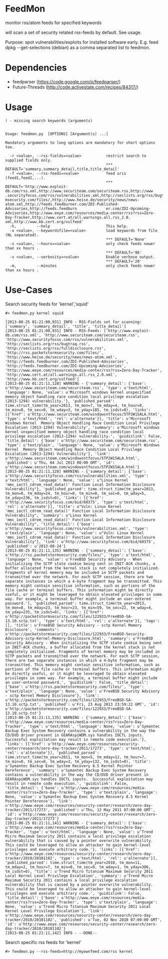 FeedMon
=======

monitor rss/atom feeds for specified keywords

will scan a set of security related rss-feeds by default. See usage.


Purpose: spot vulnerabilities/exploits for installed software early. E.g. feed dpkg --get-selections (debian) as a comma separated list to feedmon.



Dependencies
============
* feedparser (https://code.google.com/p/feedparser/)
* Future-Threads (http://code.activestate.com/recipes/84317/)


Usage
=====

	! - missing search keywords (arguments)
	
	
	Usage: feedmon.py  [OPTIONS] [Argument(s) ...]
	
	Mandatory arguments to long options are mandatory for short options too.
	
	  -r <value>, --rss-fields=<value>           restrict search to supplied fields only.
	                                             *** DEFAULT='summary,summary_detail,title,title_detail'
	  -f <value>, --rss-feeds=<value>            feed uris (feed1,feed2,...).
	                                             *** DEFAULT='http://www.exploit-db.com/rss.xml,http://www.securiteam.com/securiteam.rss,http://www             .securityfocus.com/rss/vulnerabilities.xml,http://seclists.org/rss/bugtraq.rss,http://seclists.org/rss/fulldisclosure.rss,http://rss.packetstor             msecurity.com/files/,http://www.heise.de/security/news/news-atom.xml,http://feeds.feedburner.com/ZDI-Published-Advisories,http://feeds.feedburn             er.com/ZDI-Upcoming-Advisories,http://www.eeye.com/resources/media-center/rss?rss=Zero-Day-Tracker,http://www.cert.at/all.warnings.all.rss_2.0.             xml,http://www.kb.cert.org/vulfeed'
	  -h,         --help                         This help.
	  -x <value>, --keywordsfile=<value>         load keywords from file (NL separated).
	                                             *** DEFAULT='None'
	  -s <value>, --hours=<value>                only check feeds newer than xx hours .
	                                             *** DEFAULT='96'
	  -v <value>, --verbosity=<value>            Enable verbose output.
	                                             *** DEFAULT='20'
	  -m,         --minutes                      only check feeds newer than xx hours .
	

	                                             
	                                             
Use-Cases
=========

Search security feeds for 'kernel','squid'

	#> feedmon.py kernel squid
	
	[2013-08-25 01:21:00,931] INFO - RSS-Fields set for scanning: ['summary', 'summary_detail', 'title', 'title_detail'] 
	[2013-08-25 01:21:00,931] INFO - RSS-Feeds: ['http://www.exploit-db.com/rss.xml', 'http://www.securiteam.com/securiteam.rss', 'http://www.securityfocus.com/rss/vulnerabilities.xml', 'http://seclists.org/rss/bugtraq.rss', 'http://seclists.org/rss/fulldisclosure.rss', 'http://rss.packetstormsecurity.com/files/', 'http://www.heise.de/security/news/news-atom.xml', 'http://feeds.feedburner.com/ZDI-Published-Advisories', 'http://feeds.feedburner.com/ZDI-Upcoming-Advisories', 'http://www.eeye.com/resources/media-center/rss?rss=Zero-Day-Tracker', 'http://www.cert.at/all.warnings.all.rss_2.0.xml', 'http://www.kb.cert.org/vulfeed'] 
	[2013-08-25 01:21:11,128] WARNING - {'summary_detail': {'base': u'http://www.securiteam.com/securiteam.rss', 'type': u'text/html', 'language': None, 'value': u'Microsoft windows kernel unspecified memory object handling race condition local privilege escalation (2013-1294) vulnerability.'}, 'published_parsed': time.struct_time(tm_year=2013, tm_mon=7, tm_mday=4, tm_hour=0, tm_min=0, tm_sec=0, tm_wday=3, tm_yday=185, tm_isdst=0), 'links': [{'href': u'http://www.securiteam.com/windowsntfocus/5TP2W15ALA.html', 'type': u'text/html', 'rel': u'alternate'}], 'title': u'Microsoft Windows Kernel  Memory Object Handling Race Condition Local Privilege Escalation (2013-1294) Vulnerability', 'summary': u'Microsoft windows kernel unspecified memory object handling race condition local privilege escalation (2013-1294) vulnerability.', 'guidislink': False, 'title_detail': {'base': u'http://www.securiteam.com/securiteam.rss', 'type': u'text/plain', 'language': None, 'value': u'Microsoft Windows Kernel  Memory Object Handling Race Condition Local Privilege Escalation (2013-1294) Vulnerability'}, 'link': u'http://www.securiteam.com/windowsntfocus/5TP2W15ALA.html', 'published': u'Thu, 04 Jul 2013 00:00 GMT', 'id': u'http://www.securiteam.com/windowsntfocus/5TP2W15ALA.html'} 
	[2013-08-25 01:21:11,128] WARNING - {'summary_detail': {'base': u'http://www.securityfocus.com/rss/vulnerabilities.xml', 'type': u'text/html', 'language': None, 'value': u"Linux Kernel 'mmc_ioctl_cdrom_read_data()' Function Local Information Disclosure Vulnerability"}, 'published_parsed': time.struct_time(tm_year=2013, tm_mon=8, tm_mday=24, tm_hour=0, tm_min=0, tm_sec=0, tm_wday=5, tm_yday=236, tm_isdst=0), 'links': [{'href': u'http://www.securityfocus.com/bid/60375', 'type': u'text/html', 'rel': u'alternate'}], 'title': u"Vuln: Linux Kernel 'mmc_ioctl_cdrom_read_data()' Function Local Information Disclosure Vulnerability", 'summary': u"Linux Kernel 'mmc_ioctl_cdrom_read_data()' Function Local Information Disclosure Vulnerability", 'title_detail': {'base': u'http://www.securityfocus.com/rss/vulnerabilities.xml', 'type': u'text/plain', 'language': None, 'value': u"Vuln: Linux Kernel 'mmc_ioctl_cdrom_read_data()' Function Local Information Disclosure Vulnerability"}, 'link': u'http://www.securityfocus.com/bid/60375', 'published': u'2013-08-24'} 
	[2013-08-25 01:21:11,135] WARNING - {'summary_detail': {'base': u'http://rss.packetstormsecurity.com/files/', 'type': u'text/html', 'language': None, 'value': u'FreeBSD Security Advisory - When initializing the SCTP state cookie being sent in INIT-ACK chunks, a buffer allocated from the kernel stack is not completely initialized. Fragments of kernel memory may be included in SCTP packets and transmitted over the network. For each SCTP session, there are two separate instances in which a 4-byte fragment may be transmitted. This memory might contain sensitive information, such as portions of the file cache or terminal buffers. This information might be directly useful, or it might be leveraged to obtain elevated privileges in some way. For example, a terminal buffer might include an user-entered password.'}, 'published_parsed': time.struct_time(tm_year=2013, tm_mon=8, tm_mday=23, tm_hour=23, tm_min=59, tm_sec=22, tm_wday=4, tm_yday=235, tm_isdst=0), 'links': [{'href': u'http://packetstormsecurity.com/files/122933/FreeBSD-SA-13.10.sctp.txt', 'type': u'text/html', 'rel': u'alternate'}], 'tags': [], 'title': u'FreeBSD Security Advisory - sctp Kernel Memory Disclosure', 'comments': u'http://packetstormsecurity.com/files/122933/FreeBSD-Security-Advisory-sctp-Kernel-Memory-Disclosure.html', 'summary': u'FreeBSD Security Advisory - When initializing the SCTP state cookie being sent in INIT-ACK chunks, a buffer allocated from the kernel stack is not completely initialized. Fragments of kernel memory may be included in SCTP packets and transmitted over the network. For each SCTP session, there are two separate instances in which a 4-byte fragment may be transmitted. This memory might contain sensitive information, such as portions of the file cache or terminal buffers. This information might be directly useful, or it might be leveraged to obtain elevated privileges in some way. For example, a terminal buffer might include an user-entered password.', 'guidislink': False, 'title_detail': {'base': u'http://rss.packetstormsecurity.com/files/', 'type': u'text/plain', 'language': None, 'value': u'FreeBSD Security Advisory - sctp Kernel Memory Disclosure'}, 'link': u'http://packetstormsecurity.com/files/122933/FreeBSD-SA-13.10.sctp.txt', 'published': u'Fri, 23 Aug 2013 23:59:22 GMT', 'id': u'http://packetstormsecurity.com/files/122933/FreeBSD-SA-13.10.sctp.txt'} 
	[2013-08-25 01:21:11,135] WARNING - {'summary_detail': {'base': u'http://www.eeye.com/resources/media-center/rss?rss=Zero-Day-Tracker', 'type': u'text/html', 'language': None, 'value': u'Symantec Backup Exec System Recovery contains a vulnerability in the way the CD/DVD driver present in GEARAspiWDM.sys handles IOCTL inputs.  Successful exploitation may result in remote code execution.'}, 'links': [{'href': u'http://www.eeye.com/resources/security-center/research/zero-day-tracker/2011/17273', 'type': u'text/html', 'rel': u'alternate'}], 'published_parsed': time.struct_time(tm_year=2011, tm_mon=5, tm_mday=12, tm_hour=7, tm_min=0, tm_sec=0, tm_wday=3, tm_yday=132, tm_isdst=0), 'title': u'Symantec Backup Exec System Recovery 8.5 Kernel Pointer Dereference', 'summary': u'Symantec Backup Exec System Recovery contains a vulnerability in the way the CD/DVD driver present in GEARAspiWDM.sys handles IOCTL inputs.  Successful exploitation may result in remote code execution.', 'guidislink': False, 'title_detail': {'base': u'http://www.eeye.com/resources/media-center/rss?rss=Zero-Day-Tracker', 'type': u'text/plain', 'language': None, 'value': u'Symantec Backup Exec System Recovery 8.5 Kernel Pointer Dereference'}, 'link': u'http://www.eeye.com/resources/security-center/research/zero-day-tracker/2011/17273', 'published': u'Thu, 12 May 2011 07:00:00 GMT', 'id': u'http://www.eeye.com/resources/security-center/research/zero-day-tracker/2011/17273'} 
	[2013-08-25 01:21:11,141] WARNING - {'summary_detail': {'base': u'http://www.eeye.com/resources/media-center/rss?rss=Zero-Day-Tracker', 'type': u'text/html', 'language': None, 'value': u'Trend Micro Maximum Security 2011 contains a local privilege escalation vulnerability that is caused by a pointer overwrite vulnerability. This could be leveraged to allow an attacker to gain kernel-level privileges and execute arbitrary code.'}, 'links': [{'href': u'http://www.eeye.com/resources/security-center/research/zero-day-tracker/2010/20101102', 'type': u'text/html', 'rel': u'alternate'}], 'published_parsed': time.struct_time(tm_year=2010, tm_mon=11, tm_mday=2, tm_hour=7, tm_min=0, tm_sec=0, tm_wday=1, tm_yday=306, tm_isdst=0), 'title': u'Trend Micro Titanium Maximum Security 2011 Local Kernel Level Privilege Escalation', 'summary': u'Trend Micro Maximum Security 2011 contains a local privilege escalation vulnerability that is caused by a pointer overwrite vulnerability. This could be leveraged to allow an attacker to gain kernel-level privileges and execute arbitrary code.', 'guidislink': False, 'title_detail': {'base': u'http://www.eeye.com/resources/media-center/rss?rss=Zero-Day-Tracker', 'type': u'text/plain', 'language': None, 'value': u'Trend Micro Titanium Maximum Security 2011 Local Kernel Level Privilege Escalation'}, 'link': u'http://www.eeye.com/resources/security-center/research/zero-day-tracker/2010/20101102', 'published': u'Tue, 02 Nov 2010 07:00:00 GMT', 'id': u'http://www.eeye.com/resources/security-center/research/zero-day-tracker/2010/20101102'} 
	[2013-08-25 01:21:11,142] INFO - --DONE-- 
		
	
Search specific rss feeds for 'kernel'

	#> feedmon.py --rss-feeds=http://myownfeed.com/rss kernel

